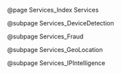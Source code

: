 @page Services_Index Services

@subpage Services_DeviceDetection

@subpage Services_Fraud

@subpage Services_GeoLocation

@subpage Services_IPIntelligence
